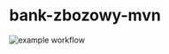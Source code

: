 # bank-zbozowy-mvn
 ![example workflow](https://github.com/mdziecielski/bank-zbozowy-mvn/actions/workflows/ci.yml/badge.svg)
